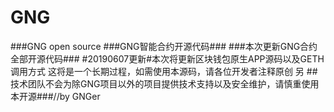 # GNG
###GNG open source ###GNG智能合约开源代码### 
###本次更新GNG合约全部开源代码###
#20190607更新#本次将更新区块钱包原生APP源码以及GETH调用方式 这将是一个长期过程，如需使用本源码，请各位开发者注释原创
另
##技术团队不会为除GNG项目以外的项目提供技术支持以及安全维护，请慎重使用本开源###//by GNGer
